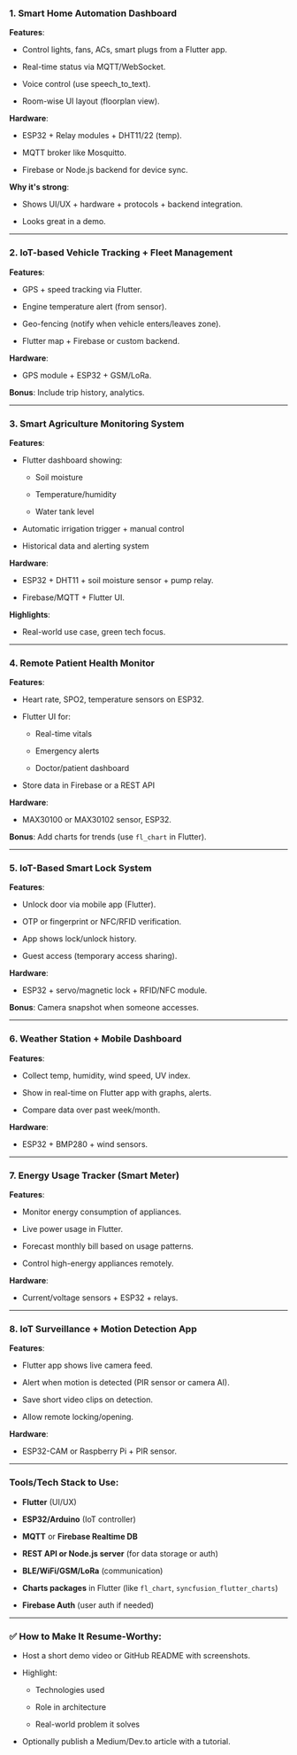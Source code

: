 ###  1. **Smart Home Automation Dashboard**

**Features**:

- Control lights, fans, ACs, smart plugs from a Flutter app.
    
- Real-time status via MQTT/WebSocket.
    
- Voice control (use speech_to_text).
    
- Room-wise UI layout (floorplan view).
    

**Hardware**:

- ESP32 + Relay modules + DHT11/22 (temp).
    
- MQTT broker like Mosquitto.
    
- Firebase or Node.js backend for device sync.
    

**Why it's strong**:

- Shows UI/UX + hardware + protocols + backend integration.
    
- Looks great in a demo.
    

---

###  2. **IoT-based Vehicle Tracking + Fleet Management**

**Features**:

- GPS + speed tracking via Flutter.
    
- Engine temperature alert (from sensor).
    
- Geo-fencing (notify when vehicle enters/leaves zone).
    
- Flutter map + Firebase or custom backend.
    

**Hardware**:

- GPS module + ESP32 + GSM/LoRa.
    

**Bonus**: Include trip history, analytics.

---

###  3. **Smart Agriculture Monitoring System**

**Features**:

- Flutter dashboard showing:
    
    - Soil moisture
        
    - Temperature/humidity
        
    - Water tank level
        
- Automatic irrigation trigger + manual control
    
- Historical data and alerting system
    

**Hardware**:

- ESP32 + DHT11 + soil moisture sensor + pump relay.
    
- Firebase/MQTT + Flutter UI.
    

**Highlights**:

- Real-world use case, green tech focus.
    

---

###  4. **Remote Patient Health Monitor**

**Features**:

- Heart rate, SPO2, temperature sensors on ESP32.
    
- Flutter UI for:
    
    - Real-time vitals
        
    - Emergency alerts
        
    - Doctor/patient dashboard
        
- Store data in Firebase or a REST API
    

**Hardware**:

- MAX30100 or MAX30102 sensor, ESP32.
    

**Bonus**: Add charts for trends (use `fl_chart` in Flutter).

---

###  5. **IoT-Based Smart Lock System**

**Features**:

- Unlock door via mobile app (Flutter).
    
- OTP or fingerprint or NFC/RFID verification.
    
- App shows lock/unlock history.
    
- Guest access (temporary access sharing).
    

**Hardware**:

- ESP32 + servo/magnetic lock + RFID/NFC module.
    

**Bonus**: Camera snapshot when someone accesses.

---

###  6. **Weather Station + Mobile Dashboard**

**Features**:

- Collect temp, humidity, wind speed, UV index.
    
- Show in real-time on Flutter app with graphs, alerts.
    
- Compare data over past week/month.
    

**Hardware**:

- ESP32 + BMP280 + wind sensors.
    

---

###  7. **Energy Usage Tracker (Smart Meter)**

**Features**:

- Monitor energy consumption of appliances.
    
- Live power usage in Flutter.
    
- Forecast monthly bill based on usage patterns.
    
- Control high-energy appliances remotely.
    

**Hardware**:

- Current/voltage sensors + ESP32 + relays.
    

---

###  8. **IoT Surveillance + Motion Detection App**

**Features**:

- Flutter app shows live camera feed.
    
- Alert when motion is detected (PIR sensor or camera AI).
    
- Save short video clips on detection.
    
- Allow remote locking/opening.
    

**Hardware**:

- ESP32-CAM or Raspberry Pi + PIR sensor.
    

---

### Tools/Tech Stack to Use:

- **Flutter** (UI/UX)
    
- **ESP32/Arduino** (IoT controller)
    
- **MQTT** or **Firebase Realtime DB**
    
- **REST API or Node.js server** (for data storage or auth)
    
- **BLE/WiFi/GSM/LoRa** (communication)
    
- **Charts packages** in Flutter (like `fl_chart`, `syncfusion_flutter_charts`)
    
- **Firebase Auth** (user auth if needed)
    

---

### ✅ How to Make It Resume-Worthy:

- Host a short demo video or GitHub README with screenshots.
    
- Highlight:
    
    - Technologies used
        
    - Role in architecture
        
    - Real-world problem it solves
        
- Optionally publish a Medium/Dev.to article with a tutorial.
    



